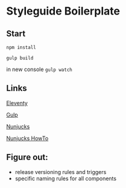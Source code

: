 #  Styleguide Boilerplate

## Start

`npm install`

`gulp build`

in new console `gulp watch`


## Links

[Eleventy](https://www.11ty.io/)

[Gulp](https://gulpjs.com/)

[Nunjucks](https://mozilla.github.io/nunjucks/getting-started.html)

[Nunjucks HowTo](https://adonisjs.com/docs/3.2/templating)



## Figure out:
- release versioning rules and triggers
- specific naming rules for all components
